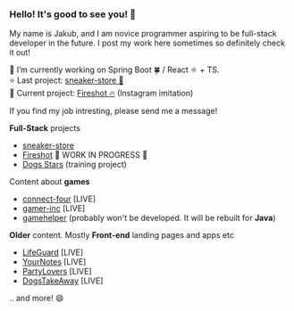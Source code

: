 
### Hello! It's good to see you! 👋

My name is Jakub, and I am novice programmer aspiring to be full-stack developer in the future. I post my work here sometimes so definitely check it out!

🔭 I’m currently working on Spring Boot 🍀 / React ⚛ + TS.<br>
⭐ Last project: [sneaker-store 👟](https://github.com/MemeeMaster/sneaker-store)<br>
🚧 Current project: [Fireshot 🔥](https://github.com/MemeeMaster/fireshot) (Instagram imitation)<br>

If you find my job intresting, please send me a message!

**Full-Stack** projects<br>
- [sneaker-store](https://github.com/MemeeMaster/sneaker-store)<br>
- [Fireshot](https://github.com/MemeeMaster/fireshot) 🚧 WORK IN PROGRESS 🚧<br>
- [Dogs Stars](https://github.com/MemeeMaster/training) (training project)<br>

Content about **games**<br>
- [connect-four](https://memeemaster.github.io/connect-four/) [LIVE]<br>
- [gamer-inc](https://memeemaster.github.io/gamerinc-project/) [LIVE]<br>
- [gamehelper](https://github.com/MemeeMaster/gamehelper) (probably won't be developed. It will be rebuilt for **Java**)<br>

**Older** content. Mostly **Front-end** landing pages and apps etc<br>
- [LifeGuard](https://memeemaster.github.io/lifeguard/) [LIVE]<br>
- [YourNotes](https://memeemaster.github.io/yournotes-project/) [LIVE]<br>
- [PartyLovers](https://memeemaster.github.io/partylovers-project/) [LIVE]<br>
- [DogsTakeAway](https://memeemaster.github.io/dogstakeaway-project/) [LIVE]<br>

.. and more! 😄
